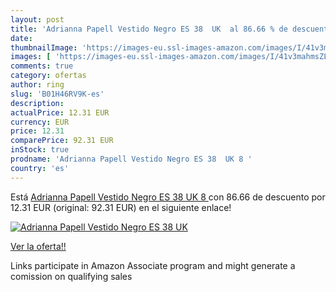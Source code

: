 ```yaml
---
layout: post
title: 'Adrianna Papell Vestido Negro ES 38  UK  al 86.66 % de descuento'
date: 
thumbnailImage: 'https://images-eu.ssl-images-amazon.com/images/I/41v3mahmsZL._SL200_.jpg'
images: [ 'https://images-eu.ssl-images-amazon.com/images/I/41v3mahmsZL._SL200_.jpg' ]
comments: true
category: ofertas
author: ring
slug: 'B01H46RV9K-es'
description:
actualPrice: 12.31 EUR
currency: EUR
price: 12.31
comparePrice: 92.31 EUR
inStock: true
prodname: 'Adrianna Papell Vestido Negro ES 38  UK 8 '
country: 'es'
---
```


Está [Adrianna Papell Vestido Negro ES 38  UK 8 ](https://www.amazon.es/dp/B01H46RV9K/?tag=tolees-21) con 86.66 de descuento por 12.31 EUR (original: 92.31 EUR) en el siguiente enlace!

[![Adrianna Papell Vestido Negro ES 38  UK ](https://images-eu.ssl-images-amazon.com/images/I/41v3mahmsZL._SL200_.jpg)](https://www.amazon.es/dp/B01H46RV9K/?tag=tolees-21)

[Ver la oferta!!](https://www.amazon.es/dp/B01H46RV9K/?tag=tolees-21)

Links participate in Amazon Associate program and might generate a comission on qualifying sales



